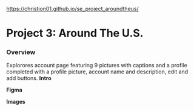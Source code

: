 https://christion01.github.io/se_project_aroundtheus/

# Project 3: Around The U.S.

### Overview

Explorores account page featuring 9 pictures with captions and a profile completed with a profile picture, account name and description, edit and add buttons.
**Intro**

**Figma**

**Images**
